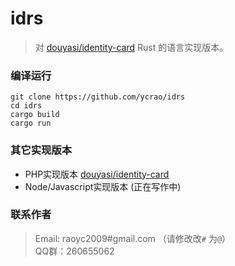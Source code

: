 # idrs

>   对 [douyasi/identity-card](https://github.com/douyasi/identity-card) Rust 的语言实现版本。

### 编译运行

```shell
git clone https://github.com/ycrao/idrs
cd idrs
cargo build
cargo run
```

### 其它实现版本

- PHP实现版本 [douyasi/identity-card](https://github.com/douyasi/identity-card)
- Node/Javascript实现版本 (正在写作中)

### 联系作者

>   Email: raoyc2009#gmail.com （请修改改`#` 为`@`）  
>   QQ群：260655062  